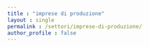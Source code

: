 ```yaml
---
title : "imprese di produzione"
layout : single
permalink : /settori/imprese-di-produzione/
author_profile : false
---
```

